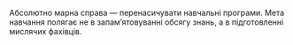 Абсолютно марна справа — перенасичувати навчальні програми. Мета навчання полягає не в запам’ятовуванні обсягу знань, а в підготовленні мислячих фахівців.